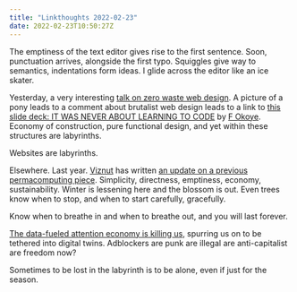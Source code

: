 ```yaml
---
title: "Linkthoughts 2022-02-23"
date: 2022-02-23T10:50:27Z
---
```


The emptiness of the text editor gives rise to the first sentence. Soon, punctuation arrives, alongside the first typo. Squiggles give way to semantics, indentations form ideas. I glide across the editor like an ice skater.

Yesterday, a very interesting [talk on zero waste web design](https://greentechsouthwest.org/insights/zero-waste-web-design/). A picture of a pony leads to a comment about brutalist web design leads to a link to [this slide deck: IT WAS NEVER ABOUT LEARNING TO CODE](https://slides.com/sapphonouveau/deck-17-18) by [F Okoye](https://finokoye.wordpress.com/). Economy of construction, pure functional design, and yet within these structures are labyrinths.

Websites are labyrinths. 

Elsewhere. Last year. [Viznut](https://venera.social/profile/viznut/profile) has written [an update on a previous permacomputing piece](http://viznut.fi/texts-en/permacomputing_update_2021.html). Simplicity, directness, emptiness, economy, sustainability. Winter is lessening here and the blossom is out. Even trees know when to stop, and when to start carefully, gracefully. 

Know when to breathe in and when to breathe out, and you will last forever.

[The data-fueled attention economy is killing us](https://marmelab.com/blog/2022/01/17/media-websites-carbon-emissions.html), spurring us on to be tethered into digital twins. Adblockers are punk are illegal are anti-capitalist are freedom now?

Sometimes to be lost in the labyrinth is to be alone, even if just for the season.
